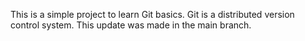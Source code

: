 This is a simple project to learn Git basics.
Git is a distributed version control system.
This update was made in the main branch.
